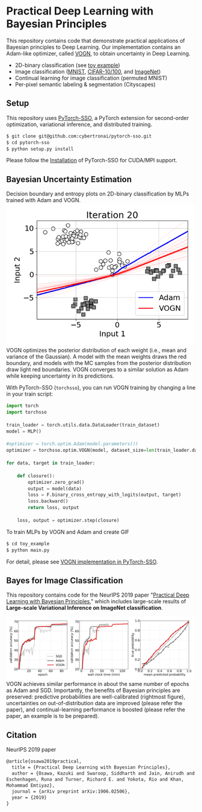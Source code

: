 # Practical Deep Learning with Bayesian Principles
This repository contains code that demonstrate
practical applications of Bayesian principles to Deep Learning. 
Our implementation contains an Adam-like optimizer, called
[VOGN](http://proceedings.mlr.press/v80/khan18a.html),
 to obtain uncertainty in Deep Learning.

- 2D-binary classification (see [toy example](./toy_example))
- Image classification ([MNIST](./classification),
 [CIFAR-10/100](./classification), 
 and [ImageNet](./distributed/classification))
- Continual learning for image classification (permuted MNIST)
- Per-pixel semantic labeling & segmentation (Cityscapes) 

## Setup
This repository uses [PyTorch-SSO](https://github.com/cybertronai/pytorch-sso), a PyTorch extension for second-order optimization, variational inference, and distributed training.

```bash
$ git clone git@github.com:cybertronai/pytorch-sso.git
$ cd pytorch-sso
$ python setup.py install
```
Please follow the 
[Installation](https://github.com/cybertronai/pytorch-sso#installation) 
of PyTorch-SSO for CUDA/MPI support.


## Bayesian Uncertainty Estimation
Decision boundary and entropy plots on 2D-binary classification by MLPs trained 
with Adam and VOGN.
![](./docs/boundary.gif)
VOGN optimizes the posterior distribution of each weight (i.e., mean and variance of the Gaussian). 
A model with the mean weights draws the red boundary, and models with the MC samples from the posterior distribution draw light red boundaries.
VOGN converges to a similar solution as Adam while keeping uncertainty in its predictions.

With PyTorch-SSO (`torchsso`), you can run VOGN training by changing a line in your train script:
```python
import torch
import torchsso

train_loader = torch.utils.data.DataLoader(train_dataset) 
model = MLP()

#optimizer = torch.optim.Adam(model.parameters())
optimizer = torchsso.optim.VOGN(model, dataset_size=len(train_loader.dataset))

for data, target in train_loader:

    def closure():
        optimizer.zero_grad()
        output = model(data)
        loss = F.binary_cross_entropy_with_logits(output, target)
        loss.backward()
        return loss, output

    loss, output = optimizer.step(closure)

```

To train MLPs by VOGN and Adam and create GIF
```bash
$ cd toy_example
$ python main.py
```
For detail, please see [VOGN implementation in PyTorch-SSO](https://github.com/cybertronai/pytorch-sso/blob/master/torchsso/optim/vi.py).

## Bayes for Image Classification
This repository contains code for the NeurIPS 2019 paper "[Practical Deep Learning with Bayesian Principles](https://arxiv.org/abs/1906.02506),"
which includes large-scale results of **Large-scale Variational Inference on ImageNet classification**.

![](./docs/curves.png)
VOGN achieves similar performance in about the same number of epochs as Adam and SGD.
Importantly, the benefits of Bayesian principles are preserved: predictive probabilities are well-calibrated (rightmost figure), 
uncertainties on out-of-distribution data are improved (please refer the paper),
and continual-learning performance is boosted (please refer the paper, an example is to be prepared).  


## Citation
NeurIPS 2019 paper
```
@article{osawa2019practical,
  title = {Practical Deep Learning with Bayesian Principles},
  author = {Osawa, Kazuki and Swaroop, Siddharth and Jain, Anirudh and Eschenhagen, Runa and Turner, Richard E. and Yokota, Rio and Khan, Mohammad Emtiyaz},
  journal = {arXiv preprint arXiv:1906.02506},
  year = {2019}
}
```
